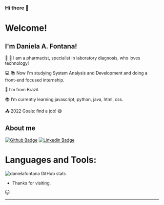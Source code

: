 ### Hi there 👋

<!--
**danielafontana/danielafontana** is a ✨ _special_ ✨ repository because its `README.md` (this file) appears on your GitHub profile.

Here are some ideas to get you started:

- 🔭 I’m currently working on ...
- 🌱 I’m currently learning ...
- 👯 I’m looking to collaborate on ...
- 🤔 I’m looking for help with ...
- 💬 Ask me about ...
- 📫 How to reach me: ...
- 😄 Pronouns: ...
- ⚡ Fun fact: ...
-->

# Welcome!



## I'm Daniela A. Fontana!

 

:pill: :microscope: I am a pharmacist, specialist in laboratory diagnosis, who loves technology!

:computer: :books:  Now I'm studying System Analysis and Development and doing a front-end focused internship.

:house_with_garden: I’m from Brazil.

:books: I’m currently learning javascript, python, java, html, css.

:outbox_tray: 2022 Goals: find a job! :sweat_smile:

 

## About me

[![Github Badge](https://img.shields.io/badge/-Github-000?style=flat-square&logo=Github&logoColor=white&link=https://github.com/danielafontana)](https://github.com/danielafontana) 
[![Linkedin Badge](https://img.shields.io/badge/-LinkedIn-blue?style=flat-square&logo=Linkedin&logoColor=white&link=https://www.linkedin.com/in/daniela-a-fontana/)](https://www.linkedin.com/in/daniela-a-fontana/)

# Languages and Tools:

![danielafontana GitHub stats](https://github-readme-stats.vercel.app/api?username=danielafontana&show_icons=true&theme=radical)

- Thanks for visiting.

:cat:

----------------------------------------------------------------------------------
